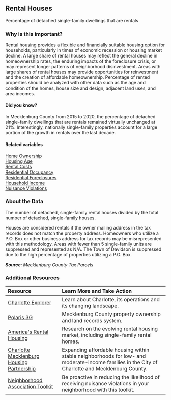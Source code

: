 ## Rental Houses
Percentage of detached single-family dwellings that are rentals

### Why is this important?
Rental housing provides a flexible and financially suitable housing option for households, particularly in times of economic recession or housing market decline. A large share of rental houses may reflect the general decline in homeownership rates, the enduring impacts of the foreclosure crisis, or may represent longer patterns of neighborhood disinvestment. Areas with large shares of rental houses may provide opportunities for reinvestment and the creation of affordable homeownership. Percentage of rented properties should be analyzed with other data such as the age and condition of the homes, house size and design, adjacent land uses, and area incomes.

#### Did you know?
In Mecklenburg County from 2015 to 2020, the percentage of detached single-family dwellings that are rentals remained virtually unchanged at 21%. Interestingly, nationally single-family properties account for a large portion of the growth in rentals over the last decade. 

#### Related variables
<a href="javascript:void(0)" onclick="model.metricId = 'm29'">Home Ownership</a>  
<a href="javascript:void(0)" onclick="model.metricId = 'm7'">Housing Age</a>  
<a href="javascript:void(0)" onclick="model.metricId = 'm40'">Rental Costs</a>  
<a href="javascript:void(0)" onclick="model.metricId = 'm31'">Residential Occupancy</a>  
<a href="javascript:void(0)" onclick="model.metricId = 'm69'">Residential Foreclosures</a>  
<a href="javascript:void(0)" onclick="model.metricId = 'm37'">Household Income</a>  
<a href="javascript:void(0)" onclick="model.metricId = 'm32'">Nuisance Violations</a>  

### About the Data
The number of detached, single-family rental houses divided by the total number of detached, single-family houses. 

Houses are considered rentals if the owner mailing address in the tax records does not match the property address. Homeowners who utilize a P.O. Box or other business address for tax records may be misrepresented with this methodology. Areas with fewer than 5 single-family units are suppressed and represented as N/A. The Town of Davidson is suppressed due to the high percentage of properties utilizing a P.O. Box. 

_**Source**: Mecklenburg County Tax Parcels_

### Additional Resources
|Resource | Learn More and Take Action | 
|:--- | :--- |
|[Charlotte Explorer](https://explore.charlottenc.gov/)| Learn about Charlotte, its operations and its changing landscape.
|[Polaris 3G](https://polaris3g.mecklenburgcountync.gov//)| Mecklenburg County property ownership and land records system.
|[America's Rental Housing](https://www.jchs.harvard.edu/research-areas/rental-housing) |Research on the evolving rental housing market, including single-family rental homes.
|[Charlotte Mecklenburg Housing Partnership](https://www.dreamkeypartners.org/)|Expanding affordable housing within stable neighborhoods for low- and moderate-income families in the City of Charlotte and Mecklenburg County. 
|[Neighborhood Association Toolkit](http://charlottenc.gov/HNS/Code/HealthSanitation/Pages/Toolkits.aspx) |Be proactive in reducing the likelihood of receiving nuisance violations in your neighborhood with this toolkit.